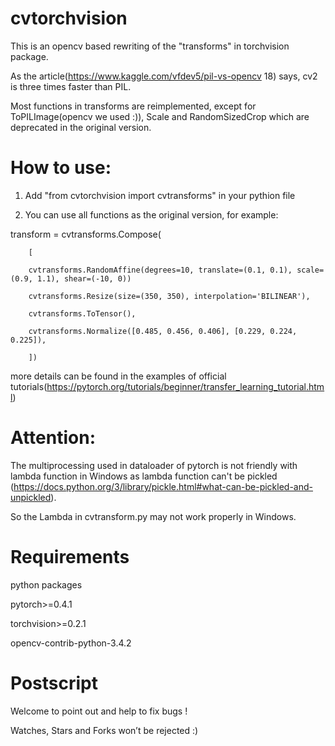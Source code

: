 # cvtorchvision
This is an opencv based rewriting of the "transforms" in torchvision package.

As the article(https://www.kaggle.com/vfdev5/pil-vs-opencv 18) says, cv2 is three times faster than PIL.

Most functions in transforms are reimplemented, except for ToPILImage(opencv we used :)), Scale and RandomSizedCrop which are deprecated in the original version.
# How to use:

1) Add "from cvtorchvision import cvtransforms" in your pythion file

2) You can use all functions as the original version, for example:

transform = cvtransforms.Compose(

        [
        
        cvtransforms.RandomAffine(degrees=10, translate=(0.1, 0.1), scale=(0.9, 1.1), shear=(-10, 0))
        
        cvtransforms.Resize(size=(350, 350), interpolation='BILINEAR'),
        
        cvtransforms.ToTensor(),
        
        cvtransforms.Normalize([0.485, 0.456, 0.406], [0.229, 0.224, 0.225]),
            
        ])
more details can be found in the examples of official tutorials(https://pytorch.org/tutorials/beginner/transfer_learning_tutorial.html) 
# Attention: 
The multiprocessing used in dataloader of pytorch is not friendly with lambda function in Windows as lambda function can't be pickled (https://docs.python.org/3/library/pickle.html#what-can-be-pickled-and-unpickled).

So the Lambda in cvtransform.py may not work properly in Windows.

# Requirements
python packages

pytorch>=0.4.1

torchvision>=0.2.1

opencv-contrib-python-3.4.2

# Postscript
Welcome to point out and help to fix bugs !

Watches, Stars and Forks won’t be rejected :)
